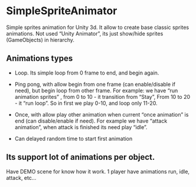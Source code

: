 # SimpleSpriteAnimator
Simple sprites animation for Unity 3d. It allow to create base classic sprites animations. Not used “Unity Animator”, its just show/hide sprites (GameObjects) in hierarchy.


## Animations types

- Loop. Its simple loop from 0 frame to end, and begin again.

- Ping pong, with allow begin from one frame (can enable/disable if need), but begin loop from other frame. 
For example: we have “run animation sprites” , from 0 to 10 - it transition from “Stay”,
From 10 to 20 - it “run loop”. So in first we play 0-10, and loop only 11-20.

- Once, with allow play other animation when current “once animation” is end (can disable/enable if need).
For example we have “attack animation”, when attack is finished its need play “idle”.

- Can delayed random time to start first animation

## Its support lot of animations per object.
Have DEMO scene for know how it work. 1 player have animations run, idle, attack, etc…
